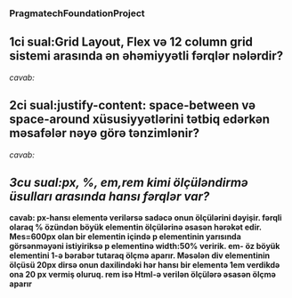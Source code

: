 ### PragmatechFoundationProject

**1ci sual:Grid Layout, Flex və 12 column grid sistemi arasında ən əhəmiyyətli fərqlər nələrdir?**
---------
*cavab:*

**2ci sual:justify-content: space-between və space-around xüsusiyyətlərini tətbiq edərkən məsafələr nəyə görə tənzimlənir?**
---------
*cavab:*

*3cu sual:px, %, em,rem kimi ölçüləndirmə üsulları arasında hansı fərqlər var?*
---------
**cavab: px-hansı elementə verilərsə  sadəcə onun ölçülərini dəyişir. fərqli olaraq % özündən böyük elementin ölçülərinə əsasən hərəkət edir.
Mes=600px olan bir elementin içində p elementinin yarısında görsənməyəni istiyiriksə p elementinə width:50% veririk. em- öz böyük elementini 1-ə bərabər tutaraq ölçmə aparır.
Məsələn div elementinin ölçüsü 20px dirsə  onun daxilindəki hər hansı bir elementə 1em verdikdə ona 20 px vermiş oluruq. rem isə Html-ə verilən ölçülərə əsasən ölçmə aparır**
